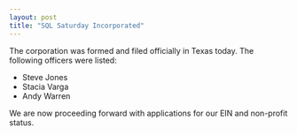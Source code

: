 ```yaml
---
layout: post
title: "SQL Saturday Incorporated"
---
```


The corporation was formed and filed officially in Texas today. The following officers were listed:

- Steve Jones
- Stacia Varga
- Andy Warren

We are now proceeding forward with applications for our EIN and non-profit status.
